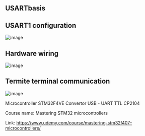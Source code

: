## USARTbasis

## USART1 configuration
![image](https://github.com/user-attachments/assets/510b4c74-506e-4d30-9a3f-c21ece9bbcf4)

## Hardware wiring
![image](https://github.com/user-attachments/assets/c07f565f-584b-4baa-b5c9-f9b83164849e)

## Termite terminal communication
![image](https://github.com/user-attachments/assets/a1a0ed7a-cb46-489c-aee5-e1b3f6f2bae6)

Microcontroller STM32F4VE
Convertor USB - UART TTL CP2104

Course name: Mastering STM32 microcontrollers

Link: https://www.udemy.com/course/mastering-stm32f407-microcontrollers/
